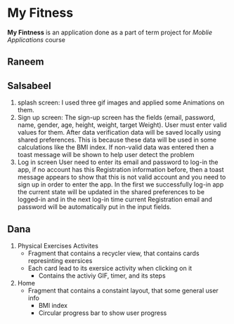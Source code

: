 # My Fitness
**My Fintness** is an application done as a part of term project for *Moblie Applications* course
## Raneem
## Salsabeel
1.	splash screen:
I used three gif images and applied some Animations on them.
2.	Sign up screen:
The sign-up screen has the fields (email, password, name, gender, age, height, weight, target Weight). User must enter valid values for them. After data verification data will be saved locally using shared preferences. This is because these data will be used in some calculations like the BMI index. If non-valid data was entered then a toast message will be shown to help user detect the problem
3.	Log in screen
User need to enter its email and password to log-in the app, if no account has this Registration information before, then a toast message appears to show that this is not valid account and you need to sign up in order to enter the app.
In the first we successfully log-in app the current state will be updated in the shared preferences to be logged-in and in the next log-in time current Registration email and password will be automatically put in the input fields.
## Dana
1. Physical Exercises Activites
    - Fragment that contains a recycler view, that contains cards represinting exersices
    - Each card lead to its exersice activity when clicking on it
      - Contains the activiy GIF, timer, and its steps
2. Home
    - Fragment that contains a constaint layout, that some general user info
      - BMI index
      - Circular progress bar to show user progress
